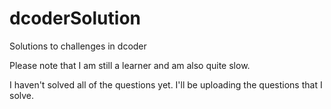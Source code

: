 # dcoderSolution
Solutions to challenges in dcoder

Please note that I am still a learner and am also quite slow.

I haven't solved all of the questions yet. I'll be uploading the questions that I solve.

